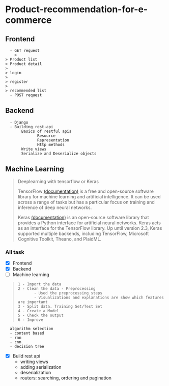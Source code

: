 # Product-recommendation-for-e-commerce
## Frontend 
      - GET request
      	>
	> Product list
	> Product detail
	>
	> login
	>
	> register
	>
	> recommended list
      - POST request
## Backend 
      - Django
      - Building rest-api
           Basics of restful apis
                  Resource
                  Representation
                  Http methods
           Write views
           Serialize and Deserialize objects
           
## Machine Learning
> Deeplearning with tensorflow or Keras
>
> TensorFlow [(documentation)](https://www.tensorflow.org/resources/learn-ml?gclid=Cj0KCQjwxtSSBhDYARIsAEn0thRPqNktAjyOnLeQky-Bvrc9HbauJkA2Zk0o26eXDgtC4uZh3UmUy1AaAg45EALw_wcB) is a free and open-source software library for machine learning and artificial intelligence. It can be used across a range of tasks but has a particular focus on training and inference of deep neural networks. 
>
> Keras [(documentation)](https://keras.io/)
> is an open-source software library that provides a Python interface for artificial neural networks. Keras acts as an interface for the TensorFlow library. Up until version 2.3, Keras supported multiple backends, including TensorFlow, Microsoft Cognitive Toolkit, Theano, and PlaidML.

### All task

- [x] Frontend 
- [x] Backend 
- [ ] Machine learning 
>     1 - Import the data
>     2 - Clean the data - Preprocessing
>            - Used the preprocessing steps
>            - Visualizations and explanations are show which features are important		
>     3 - Split data. Training Set/Test Set
>     4 - Create a Model 
>     5 - Check the output
>     6 - Improve
      algorithm selection
      - content based
      - rnn
      - cnn
      - decision tree
- [X] Build rest api
     - writing views
     - adding serialization
     - deserialization
     - routers: searching, ordering and pagination
	
      

